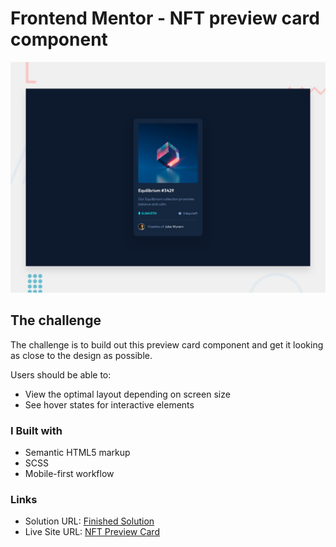 # Frontend Mentor - NFT preview card component

![Design preview for the NFT preview card component coding challenge](./design/desktop-preview.jpg)

## The challenge

The challenge is to build out this preview card component and get it looking as close to the design as possible.

Users should be able to:

- View the optimal layout depending on screen size
- See hover states for interactive elements

### I Built with

- Semantic HTML5 markup
- SCSS
- Mobile-first workflow

### Links

- Solution URL: [Finished Solution](https://www.frontendmentor.io/solutions/nft-preview-component-card-rJZ0DxG75)
- Live Site URL: [NFT Preview Card](https://nft-preview-tonyruizo.netlify.app/)

